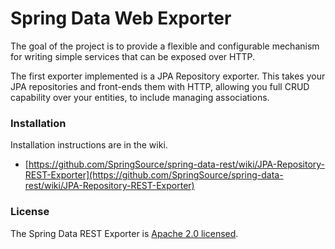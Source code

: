 # Spring Data Web Exporter

The goal of the project is to provide a flexible and configurable mechanism for writing simple services that can be exposed over HTTP.

The first exporter implemented is a JPA Repository exporter. This takes your JPA repositories and front-ends them with HTTP, allowing you full CRUD capability over your entities, to include managing associations.

### Installation

Installation instructions are in the wiki.

* [https://github.com/SpringSource/spring-data-rest/wiki/JPA-Repository-REST-Exporter](https://github.com/SpringSource/spring-data-rest/wiki/JPA-Repository-REST-Exporter)


### License

The Spring Data REST Exporter is [Apache 2.0 licensed](http://www.apache.org/licenses/LICENSE-2.0.html).